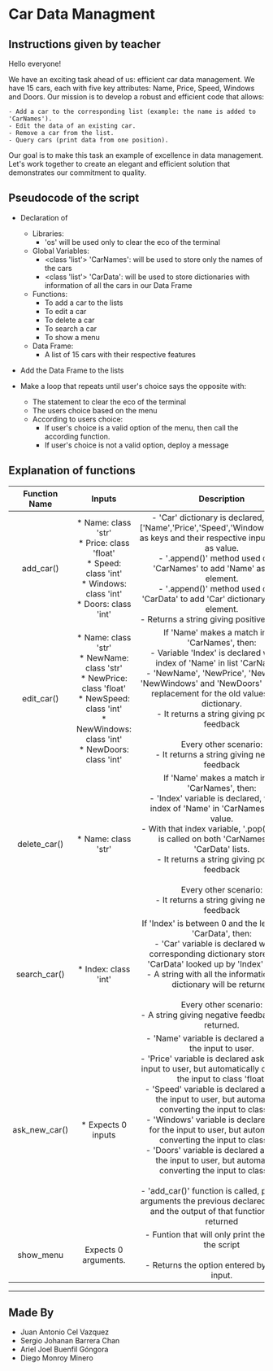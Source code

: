 # Car Data Managment  
## Instructions given by teacher 
Hello everyone!

We have an exciting task ahead of us: efficient car data management. 
We have 15 cars, each with five key attributes: Name, Price, Speed, Windows and Doors. 
Our mission is to develop a robust and efficient code that allows:

    - Add a car to the corresponding list (example: the name is added to 'CarNames').
    - Edit the data of an existing car.
    - Remove a car from the list.
    - Query cars (print data from one position).

Our goal is to make this task an example of excellence in data management. Let's work together to create an elegant and efficient solution that demonstrates our commitment to quality.


## Pseudocode of the script

- Declaration of
    - Libraries: 
        * 'os' will be used only to clear the eco of the terminal
    - Global Variables: 
        * <class 'list'> 'CarNames': will be used to store only the names of the cars
        * <class 'list'> 'CarData': will be used to store dictionaries with information of all the cars in our Data Frame
    - Functions:
        * To add a car to the lists
        * To edit a car
        * To delete a car
        * To search a car
        * To show a menu
    - Data Frame:
        * A list of 15 cars with their respective features

- Add the Data Frame to the lists

- Make a loop that repeats until user's choice says the opposite with:
    - The statement to clear the eco of the terminal
    - The users choice based on the menu
    - According to users choice:
        - If user's choice is a valid option of the menu, then call the according function.
        - If user's choice is not a valid option, deploy a message
        

## Explanation of functions 

<table>
    <thead>
        <tr>
            <th>Function Name</th>
            <th>Inputs</th>
            <th>Description</th>
        </tr>
    </thead>
    <tbody>
        <tr>
            <td align="center">add_car()</td>
            <td align="center">
                * Name: class 'str'<br>
                * Price: class 'float'<br>
                * Speed: class 'int'<br>
                * Windows: class 'int'<br>
                * Doors: class 'int'<br>
            </td>
            <td align="center">
                - 'Car' dictionary is declared, having ['Name','Price','Speed','Windows','Doors'] as keys and their respective input attached as value.<br>
                - '.append()' method used on list 'CarNames' to add 'Name' as a new element.<br>
                - '.append()' method used on list 'CarData' to add 'Car' dictionary as a new element.<br>
                - Returns a string giving positive feedback<br>
            </td>
        </tr>
        <tr>
            <td align="center">edit_car()</td>
            <td align="center">
                * Name: class 'str' <br>
                * NewName: class 'str'<br>
                * NewPrice: class 'float'<br>
                * NewSpeed: class 'int'<br>
                * NewWindows: class 'int'<br>
                * NewDoors: class 'int'<br>
            </td>
            <td align="center">
                If 'Name' makes a match in list 'CarNames', then:<br>
                    - Variable 'Index' is declared with the index of 'Name' in list 'CarNames'.<br>
                    - 'NewName', 'NewPrice', 'NewSpeed', 'NewWindows' and 'NewDoors' will be the replacement for the old values of the dictionary.<br>
                    - It returns a string giving positive feedback<br>
                <br>
                Every other scenario:<br>
                    - It returns a string giving negative feedback<br>
            </td>
        </tr>
        <tr>
            <td align="center">delete_car()</td>
            <td align="center">
                * Name: class 'str'
            </td>
            <td align="center">
            If 'Name' makes a match in list 'CarNames', then:<br>
                - 'Index' variable is declared, with the index of 'Name' in 'CarNames' list, as value.<br>
                - With that index variable, '.pop()' method is called on both 'CarNames' and 'CarData' lists.<br>
                - It returns a string giving positive feedback<br>
            <br>
            Every other scenario:<br>
                - It returns a string giving negative feedback<br>
            </td>
        </tr>
        <tr>
            <td align="center">search_car()</td>
            <td align="center">* Index: class 'int'</td>
            <td align="center">
            If 'Index' is between 0 and the lenth of list 'CarData', then:<br>
                - 'Car' variable is declared with the corresponding dictionary stored in list 'CarData' looked up by 'Index' variable<br>
                - A string with all the information of the dictionary will be returned<br>
            <br>
            Every other scenario:<br>
                - A string giving negative feedback will be returned.<br>
            </td>
        </tr>
        <tr>
            <td align="center">ask_new_car()</td>
            <td align="center">* Expects 0 inputs</td>
            <td align="center">
            - 'Name' variable is declared asking for the input to user.<br>
            - 'Price' variable is declared asking for the input to user, but automatically converting the input to class 'float'<br>
            - 'Speed' variable is declared asking for the input to user, but automatically converting the input to class 'int'<br>
            - 'Windows' variable is declared asking for the input to user, but automatically converting the input to class 'int'<br>
            - 'Doors' variable is declared asking for the input to user, but automatically converting the input to class 'int'<br>
            <br>
            - 'add_car()' function is called, passing by arguments the previous declared variables and the output of that function will be returned<br>
            </td>
        </tr>
        <tr>
            <td align="center">show_menu</td>
            <td align="center">Expects 0 arguments.</td>
            <td align="center">
            - Funtion that will only print the menu of the script<br>
            <br>
            - Returns the option entered by user via input.<br>
            </td>
        </tr>
    </tbody>
</table>  

--- 

## Made By
- Juan Antonio Cel Vazquez
- Sergio Johanan Barrera Chan
- Ariel Joel Buenfil Góngora
- Diego Monroy Minero